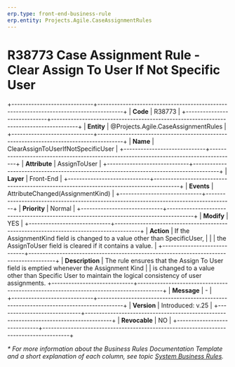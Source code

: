 ```yaml
---
erp.type: front-end-business-rule
erp.entity: Projects.Agile.CaseAssignmentRules
---
```

 
 # R38773 Case Assignment Rule - Clear Assign To User If Not Specific User
 +-----------------------------+---------------------------------------------------------------------------------------+
 | **Code**                    | R38773                                                                                |
 +-----------------------------+---------------------------------------------------------------------------------------+
 | **Entity**                  | @Projects.Agile.CaseAssignmentRules                                                   |
 +-----------------------------+---------------------------------------------------------------------------------------+
 | **Name**                    | ClearAssignToUserIfNotSpecificUser                                                    |
 +-----------------------------+---------------------------------------------------------------------------------------+
 | **Attribute**               | AssignToUser                                                                          |
 +-----------------------------+---------------------------------------------------------------------------------------+
 | **Layer**                   | Front-End                                                                             |
 +-----------------------------+---------------------------------------------------------------------------------------+
 | **Events**                  | AttributeChanged(AssignmentKind)                                                      |
 +-----------------------------+---------------------------------------------------------------------------------------+
 | **Priority**                | Normal                                                                                |
 +-----------------------------+---------------------------------------------------------------------------------------+
 | **Modify**                  | YES                                                                                   |
 +-----------------------------+---------------------------------------------------------------------------------------+
 | **Action**                  | If the AssignmentKind field is changed to a value other than SpecificUser,            |
 |                             | the AssignToUser field is cleared if it contains a value.                             |
 +-----------------------------+---------------------------------------------------------------------------------------+
 | **Description**             | The rule ensures that the Assign To User field is emptied whenever the Assignment Kind
 |                             | is changed to a value other than Specific User to maintain the logical consistency of user assignments.
 +-----------------------------+---------------------------------------------------------------------------------------+
 | **Message**                 | \-                                                                                    |                         
 +-----------------------------+---------------------------------------------------------------------------------------+
 | **Version**                 | Introduced: v.25                                                                      |
 +-----------------------------+---------------------------------------------------------------------------------------+
 | **Revocable**               | NO                                                                                    |
 +-----------------------------+---------------------------------------------------------------------------------------+
 
 *\* For more information about the Business Rules Documentation Template and a short explanation of each column, see
 topic [System Business Rules](../templates/template-description-system-business-rules.md).*
